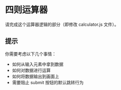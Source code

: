 # 四则运算器

请完成这个运算器逻辑的部分（即修改 calculator.js 文件）。

## 提示

你需要考虑以下几个事情：

- 如何从输入元素中拿到数据
- 如何对数据进行运算
- 如何将数据输出到画面上
- 需要阻止 submit 按钮的默认跳转行为
